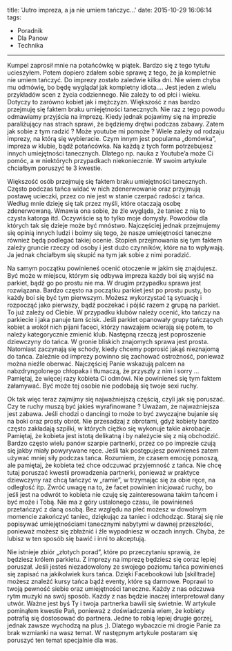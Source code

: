 title: 'Jutro impreza, a ja nie umiem tańczyc...'
date: 2015-10-29 16:06:14
tags:
- Poradnik
- Dla Panow
- Technika
---

Kumpel zaprosił mnie na potańcówkę w piątek. Bardzo się z tego tytułu ucieszyłem. Potem dopiero zdałem sobie sprawę z tego, że ja kompletnie nie umiem tańczyć. Do imprezy zostało zaledwie kilka dni. Nie wiem chyba mu odmówię, bo będę wyglądał jak kompletny idiota…. Jest jeden z wielu przykładów scen z życia codziennego. Nie zależy to od płci i wieku. Dotyczy to zarówno kobiet jak i mężczyzn. Większość z nas bardzo przejmuję się faktem braku umiejętności tanecznych. Nie raz z tego powodu odmawiamy przyjścia na imprezę. Kiedy jednak pojawimy się na imprezie paraliżujący nas strach sprawi, że będziemy drętwi podczas zabawy. Zatem jak sobie z tym radzić ? Może youtube mi pomoże ?
Wiele zależy od rodzaju imprezy, na którą się wybieracie. Czym innym jest popularna „domówka”, impreza w klubie, bądź potańcówka. Na każdą z tych form potrzebujesz innych umiejętności tanecznych.  Dlatego np. nauka z Youtube’a może Ci pomóc, a w niektórych przypadkach niekoniecznie. W swoim artykule chciałbym poruszyć te 3 kwestie.   

<!-- more -->

Większość osób przejmuję się faktem braku umiejętności tanecznych. Często podczas tańca widać w nich zdenerwowanie oraz przyjmują postawę ucieczki, przez co nie jest w stanie czerpać radości z tańca. Według mnie dzieję się tak przez myśli, które otaczają osobę zdenerwowaną. Wmawia ona sobie, że źle wygląda, że taniec z nią to czysta katorga itd. Oczywiście są to tylko moje domysły. Powodów dla których tak się dzieje może być mnóstwo. Najczęściej jednak przejmujemy się opinią innych ludzi i boimy się tego, że nasze umiejętności taneczne również będą podlegać takiej ocenie. Stopień przejmowania się tym faktem zależy gruncie rzeczy od osoby i jest dużo czynników, które na to wpływają. Ja jednak chciałbym się skupić na tym jak sobie z nimi poradzić.

Na samym początku powinieneś  ocenić otoczenie w jakim się znajdujesz. Być może w miejscu, którym się odbywa impreza każdy boi się wyjść na parkiet, bądź go po prostu nie ma. W drugim przypadku sprawa jest rozwiązana. Bardzo często na początku parkiet jest po prostu pusty, bo każdy boi się być tym pierwszym. Możesz wykorzystać tą sytuację i rozpocząć jako pierwszy, bądź poczekać i pójść razem z grupą na parkiet. To już zależy od Ciebie. W przypadku klubów należy ocenić, kto tańczy na parkiecie i jaka panuje tam ścisk. Jeśli parkiet opanowały grupy tańczących kobiet a wokół nich pijani faceci, którzy nawzajem ocierają się potem, to należy kategorycznie zmienić klub. 
Następną rzeczą jest poproszenie dziewczyny do tańca. W gronie bliskich znajomych sprawa jest prosta. Natomiast zaczynają się schody, kiedy chcemy poprosić jakąś nieznajomą do tańca. Zależnie od imprezy powinno się zachować ostrożność, ponieważ można nieźle oberwać. Najczęściej Panie wskazują palcem na nabzdryngolonego chłopaka i tłumaczą, że przyszły z nim i sorry ... Pamiętaj, że więcej razy kobieta Ci odmówi. Nie powinieneś się tym faktem załamywać. Być może tej osobie nie podobają się twoje sexi ruchy. 

Ok tak więc teraz zajmijmy się najważniejszą częścią, czyli jak się poruszać. Czy te ruchy muszą być jakieś wyrafinowane ? Uważam, że najważniejsza jest zabawa. Jeśli chodzi o dancingi to może to być zwyczajne bujanie się na boki oraz prosty obrót. Nie przesadzaj z obrotami, gdyż kobiety bardzo często zakładają szpilki, w których ciężko się wykonuje takie akrobacje. Pamiętaj, że kobieta jest istotą delikatną i by należycie się z nią obchodzić. Bardzo często wielu panów szarpie partnerki, przez co po imprezie czują się jakby miały powyrywane ręce. Jeśli tak postępujesz powinieneś zatem używać mniej siły podczas tańca. Rozumiem, że czasem emocję ponoszą, ale pamiętaj, że kobieta też chce odczuwać przyjemność z tańca. Nie chcę tutaj poruszać kwestii prowadzenia partnerki, ponieważ w praktyce dziewczyny raz chcą tańczyć w „ramie”, w trzymając się za obie ręce, na odległość itp. Zwróć uwagę na to, że facet powinien inicjować ruchy, bo jeśli jest na odwrót to kobieta nie czuję się zainteresowana takim tańcem i być może i Tobą.  Nie ma z góry ustalonego czasu, ile powinieneś przetańczyć z daną osobą. Bez względu na płeć możesz w dowolnym momencie zakończyć taniec, dziękując za taniec i odchodząc.  Staraj się nie popisywać umiejętnościami tanecznymi nabytymi w dawnej przeszłości, ponieważ możesz się zbłaźnić i źle wypadniesz w oczach innych. Chyba, że lubisz w ten sposób się bawić i inni to akceptują. 

Nie istnieje zbiór „złotych porad”, które po przeczytaniu sprawią, że będziesz królem parkietu. Z imprezy na imprezę będziesz się coraz lepiej poruszał. Jeśli jesteś niezadowolony ze swojego poziomu tańca powinieneś się zapisać na jakikolwiek kurs tańca. Dzięki Facebookowi lub [skilltrade] możesz znaleźć kursy tańca bądź eventy, które są darmowe. Poprawi to twoją pewność siebie oraz umiejętności taneczne. Każdy z nas odczuwa rytm muzyki na swój sposób. Każdy z nas będzie inaczej interpretował dany utwór. Ważne jest byś Ty i twoja partnerka bawili się świetnie. W artykule pominąłem kwestie Pań, ponieważ z doświadczenia wiem, że kobiety potrafią się dostosować do partnera. Jedne to robią lepiej drugie gorzej, jednak zawsze wychodzą na plus ;). Dlatego wybaczcie mi drogie Panie za brak wzmianki na wasz temat. W następnym artykule postaram się poruszyć ten temat specjalnie dla was.    

